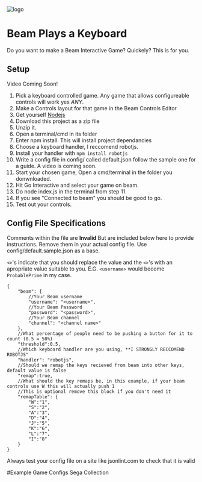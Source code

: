 
![logo](https://raw.githubusercontent.com/rfox90/beam-segacollection/master/img/logo.png)

# Beam Plays a Keyboard

Do you want to make a Beam Interactive Game? Quickely? This is for you.

## Setup
Video Coming Soon!

1. Pick a keyboard controlled game. Any game that allows configureable controls will work yes *ANY*.
2. Make a Controls layout for that game in the Beam Controls Editor
3. Get yourself [Nodejs](http://Nodejs.org)
4. Download this project as a zip file
5. Unzip it.
6. Open a terminal/cmd in its folder
7. Enter npm install. This will install project dependancies
8. Choose a keyboard handler, I reccomend robotjs.
9. Install your handler with `npm install robotjs`
10. Write a config file in config/ called default.json follow the sample one for a guide. A video is coming soon.
11. Start your chosen game, Open a cmd/terminal in the folder you donwnloaded.
12. Hit Go Interactive and select your game on beam.
12. Do node index.js in the terminal from step 11.
13. If you see "Connected to beam" you should be good to go.
14. Test out your controls.

## Config File Specifications

Comments within the file are **Invalid** But are included below here to provide instructions.
Remove them in your actual config file. Use config/default.sample.json as a base.

`<>`'s indicate that you should replace the value and the `<>`'s with an apropriate value suitable to you.
E.G. `<username>` would become `ProbablePrime` in my case.

```
{
    "beam": {
		//Your Beam username
        "username": "<username>",
        //Your Beam Password
        "password": "<password>",
        //Your Beam channel
        "channel": "<channel name>"
    },
    //What percentage of people need to be pushing a button for it to count (0.5 = 50%)
    "threshold":0.5,
    //Which keyboard handler are you using, **I STRONGLY RECCOMEND ROBOTJS"
    "handler": "robotjs",
    //Should we remap the keys recieved from beam into other keys, default value is false
    "remap":true,
    //What should the key remaps be, in this example, if your beam controls use W this will actually push 1
    //This is optional remove this block if you don't need it
    "remapTable": {
        "W":"1",
        "S":"2",
        "A":"3",
        "D":"4",
        "J":"5",
        "K":"6",
        "L":"7",
        "I":"8"
    }
}
```

Always test your config file on a site like jsonlint.com to check that it is valid

#Example Game Configs
Sega Collection
